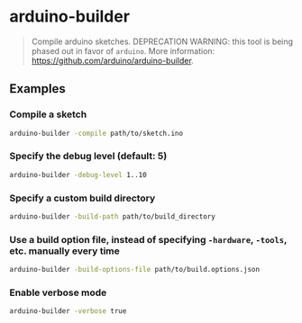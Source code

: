 # arduino-builder

> Compile arduino sketches. DEPRECATION WARNING: this tool is being phased out in favor of `arduino`. More information: <https://github.com/arduino/arduino-builder>.

## Examples

### Compile a sketch

```bash
arduino-builder -compile path/to/sketch.ino
```

### Specify the debug level (default: 5)

```bash
arduino-builder -debug-level 1..10
```

### Specify a custom build directory

```bash
arduino-builder -build-path path/to/build_directory
```

### Use a build option file, instead of specifying `-hardware`, `-tools`, etc. manually every time

```bash
arduino-builder -build-options-file path/to/build.options.json
```

### Enable verbose mode

```bash
arduino-builder -verbose true
```
